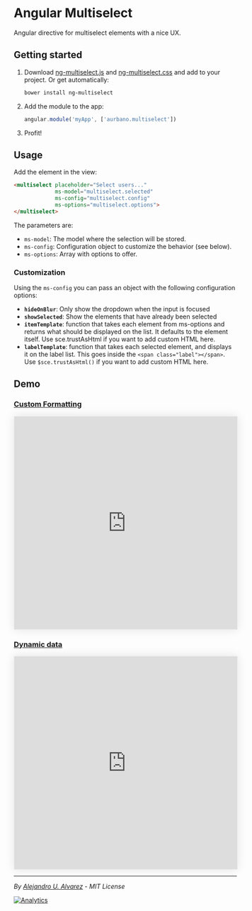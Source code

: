 # Angular Multiselect
Angular directive for multiselect elements with a nice UX.

## Getting started

1. Download [ng-multiselect.js](https://github.com/aurbano/ng-multiselect/blob/master/dist/ng-multiselect.js) and [ng-multiselect.css](https://github.com/aurbano/ng-multiselect/blob/master/dist/ng-multiselect.css) and add to your project. Or get automatically:

    ```bash
    bower install ng-multiselect
    ```

2. Add the module to the app:
    ```js
    angular.module('myApp', ['aurbano.multiselect'])
    ```
3. Profit!

## Usage

Add the element in the view:

```html
<multiselect placeholder="Select users..."
             ms-model="multiselect.selected"
             ms-config="multiselect.config"
             ms-options="multiselect.options">
</multiselect>
```

The parameters are:
* `ms-model`: The model where the selection will be stored.
* `ms-config`: Configuration object to customize the behavior (see below).
* `ms-options`: Array with options to offer.

### Customization
Using the `ms-config` you can pass an object with the following configuration options:

* **`hideOnBlur`**: Only show the dropdown when the input is focused
* **`showSelected`**: Show the elements that have already been selected
* **`itemTemplate`**: function that takes each element from ms-options and returns what should be displayed on the list. It defaults to the element itself. Use sce.trustAsHtml if you want to add custom HTML here.
* **`labelTemplate`**: function that takes each selected element, and displays it on the label list. This goes inside the `<span class="label"></span>`. Use `$sce.trustAsHtml()` if you want to add custom HTML here.

## Demo
### [Custom Formatting](http://embed.plnkr.co/s2GFxXBXf1vderC0XCvP/)

<iframe src="http://embed.plnkr.co/s2GFxXBXf1vderC0XCvP/" height="480" width="100%" style="border:solid 1px #efefef; box-shadow:rgba(0,0,0,0.1) 0 0 20px"></iframe>

### [Dynamic data](http://embed.plnkr.co/TrwUBp1odAYmBPRarK5k/)

<iframe src="http://embed.plnkr.co/TrwUBp1odAYmBPRarK5k/" height="480" width="100%" style="border:solid 1px #efefef; box-shadow:rgba(0,0,0,0.1) 0 0 20px"></iframe>

-----------
*By [Alejandro U. Alvarez](http://urbanoalvarez.es) - MIT License*

[![Analytics](https://ga-beacon.appspot.com/UA-3181088-16/ng-multiselect/readme)](https://github.com/aurbano)
